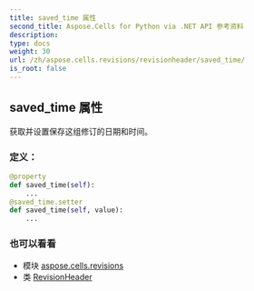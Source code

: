 ```yaml
---
title: saved_time 属性
second_title: Aspose.Cells for Python via .NET API 参考资料
description:
type: docs
weight: 30
url: /zh/aspose.cells.revisions/revisionheader/saved_time/
is_root: false
---
```

## saved_time 属性

获取并设置保存这组修订的日期和时间。
### 定义：
```python
@property
def saved_time(self):
    ...
@saved_time.setter
def saved_time(self, value):
    ...
```

### 也可以看看
* 模块 [aspose.cells.revisions](../../)
* 类 [RevisionHeader](/cells/python-net/zh/aspose.cells.revisions/revisionheader)
